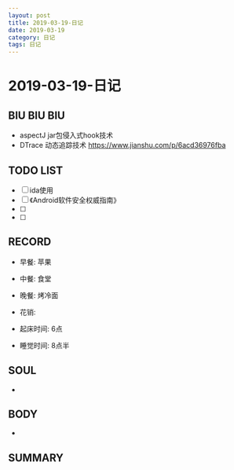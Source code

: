```yaml
---
layout: post
title: 2019-03-19-日记
date: 2019-03-19
category: 日记
tags: 日记
---
```

# 2019-03-19-日记
## BIU BIU BIU
- aspectJ jar包侵入式hook技术
- DTrace 动态追踪技术  https://www.jianshu.com/p/6acd36976fba
 
## TODO LIST
- [ ] ida使用
- [ ] 《Android软件安全权威指南》
- [ ] 
- [ ] 
 
## RECORD
- 早餐:  苹果
- 中餐:  食堂
- 晚餐:  烤冷面
 
- 花销:  
 
- 起床时间:  6点
- 睡觉时间:  8点半
 
## SOUL
- 
 
## BODY
- 
 
## SUMMARY
 
 
